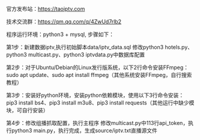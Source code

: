 官方发布站：https://taoiptv.com

技术交流群：https://qm.qq.com/q/4ZwUd7rlb2

程序运行环境：python3 + mysql, 步骤如下：

第1步：新建数据iptv,执行初始脚本data/iptv_data.sql
修改python3 hotels.py、python3 multicast.py、python3 iptvdata.py中数据库配置

第2步：对于Ubuntu/Debian的Linux发行版系统，以下2行命令安装FFmpeg：
sudo apt update、sudo apt install ffmpeg（其他系统安装FFmpeg，自行搜索教程）

第3步：安装好python环境，安装python依赖模块，使用以下3行命令安装：
pip3 install bs4、pip3 install m3u8、pip3 install requests（其他运行中缺少模块，可自行安装）

第4步：修改组播抓取配置，执行主程序
修改multicast.py中113行api_token，执行python3 main.py，执行完成，生成source/iptv.txt直播源文件
